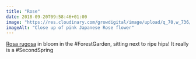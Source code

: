 ```yaml
---
title: "Rose"
date: 2018-09-20T09:58:46+01:00
image: "https://res.cloudinary.com/growdigital/image/upload/q_70,w_736/v1544353350/rose-43877817975.jpg"
imageAlt: "Close up of pink Japanese Rose flower"
---
```


[Rosa rugosa](https://pfaf.org/user/plant.aspx?latinname=Rosa+rugosa) in bloom in the #ForestGarden, sitting next to ripe hips! It really is a #SecondSpring

